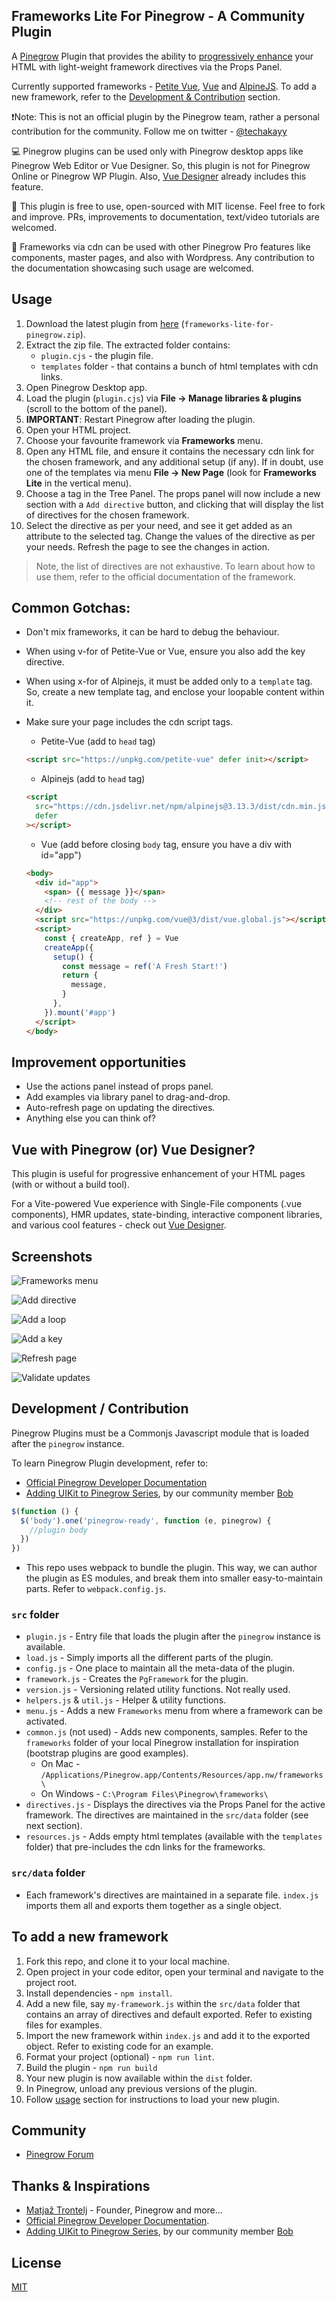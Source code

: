 ## Frameworks Lite For Pinegrow - A Community Plugin

A [Pinegrow](https://pinegrow.com/) Plugin that provides the ability to [progressively enhance](https://developer.mozilla.org/en-US/docs/Glossary/Progressive_Enhancement) your HTML with light-weight framework directives via the Props Panel.

Currently supported frameworks - [Petite Vue](https://github.com/vuejs/petite-vue), [Vue](https://vuejs.org/guide/quick-start.html#using-the-global-build) and [AlpineJS](https://alpinejs.dev/start-here). To add a new framework, refer to the [Development & Contribution](#development--contribution) section.

❗Note: This is not an official plugin by the Pinegrow team, rather a personal contribution for the community. Follow me on twitter - [@techakayy](https://twitter.com/techakayy)

💻 Pinegrow plugins can be used only with Pinegrow desktop apps like Pinegrow Web Editor or Vue Designer. So, this plugin is not for Pinegrow Online or Pinegrow WP Plugin. Also, [Vue Designer](https://vuedesigner.com) already includes this feature.

💙 This plugin is free to use, open-sourced with MIT license. Feel free to fork and improve. PRs, improvements to documentation, text/video tutorials are welcomed.

👏 Frameworks via cdn can be used with other Pinegrow Pro features like components, master pages, and also with Wordpress. Any contribution to the documentation showcasing such usage are welcomed.

## Usage

1. Download the latest plugin from [here](https://github.com/techakayy/frameworks-lite-for-pinegrow/releases/latest) (`frameworks-lite-for-pinegrow.zip`).
2. Extract the zip file. The extracted folder contains:
   - `plugin.cjs` - the plugin file.
   - `templates` folder - that contains a bunch of html templates with cdn links.
3. Open Pinegrow Desktop app.
4. Load the plugin (`plugin.cjs`) via **File -> Manage libraries & plugins** (scroll to the bottom of the panel).
5. **IMPORTANT**: Restart Pinegrow after loading the plugin.
6. Open your HTML project.
7. Choose your favourite framework via **Frameworks** menu.
8. Open any HTML file, and ensure it contains the necessary cdn link for the chosen framework, and any additional setup (if any). If in doubt, use one of the templates via menu **File -> New Page** (look for **Frameworks Lite** in the vertical menu).
9. Choose a tag in the Tree Panel. The props panel will now include a new section with a `Add directive` button, and clicking that will display the list of directives for the chosen framework.
10. Select the directive as per your need, and see it get added as an attribute to the selected tag. Change the values of the directive as per your needs. Refresh the page to see the changes in action.

> Note, the list of directives are not exhaustive. To learn about how to use them, refer to the official documentation of the framework.

## Common Gotchas:

- Don't mix frameworks, it can be hard to debug the behaviour.
- When using v-for of Petite-Vue or Vue, ensure you also add the key directive.
- When using x-for of Alpinejs, it must be added only to a `template` tag. So, create a new template tag, and enclose your loopable content within it.
- Make sure your page includes the cdn script tags.

  - Petite-Vue (add to `head` tag)

  ```html
  <script src="https://unpkg.com/petite-vue" defer init></script>
  ```

  - Alpinejs (add to `head` tag)

  ```html
  <script
    src="https://cdn.jsdelivr.net/npm/alpinejs@3.13.3/dist/cdn.min.js"
    defer
  ></script>
  ```

  - Vue (add before closing `body` tag, ensure you have a div with id="app")

  ```html
  <body>
    <div id="app">
      <span> {{ message }}</span>
      <!-- rest of the body -->
    </div>
    <script src="https://unpkg.com/vue@3/dist/vue.global.js"></script>
    <script>
      const { createApp, ref } = Vue
      createApp({
        setup() {
          const message = ref('A Fresh Start!')
          return {
            message,
          }
        },
      }).mount('#app')
    </script>
  </body>
  ```

## Improvement opportunities

- Use the actions panel instead of props panel.
- Add examples via library panel to drag-and-drop.
- Auto-refresh page on updating the directives.
- Anything else you can think of?

## Vue with Pinegrow (or) Vue Designer?

This plugin is useful for progressive enhancement of your HTML pages (with or without a build tool).

For a Vite-powered Vue experience with Single-File components (.vue components), HMR updates, state-binding, interactive component libraries, and various cool features - check out [Vue Designer](https://vuedesigner.com).

## Screenshots

![Frameworks menu](/screenshots/file1.png?raw=true 'Frameworks menu')

![Add directive](/screenshots/file2.png?raw=true 'Add directive')

![Add a loop](/screenshots/file3.png?raw=true 'Add a loop')

![Add a key](/screenshots/file4.png?raw=true 'Add a key')

![Refresh page](/screenshots/file5.png?raw=true 'Refresh page')

![Validate updates](/screenshots/file6.png?raw=true 'Validate updates')

## Development / Contribution

Pinegrow Plugins must be a Commonjs Javascript module that is loaded after the `pinegrow` instance.

To learn Pinegrow Plugin development, refer to:

- [Official Pinegrow Developer Documentation](https://pinegrow.com/docs/developers/)
- [Adding UIKit to Pinegrow Series](https://www.robertmeans.net/adding-uikit-to-pinegrow-pt-1/), by our community member [Bob](https://twitter.com/BobMPhD)

```js
$(function () {
  $('body').one('pinegrow-ready', function (e, pinegrow) {
    //plugin body
  })
})
```

- This repo uses webpack to bundle the plugin. This way, we can author the plugin as ES modules, and break them into smaller easy-to-maintain parts. Refer to `webpack.config.js`.

### `src` folder

- `plugin.js` - Entry file that loads the plugin after the `pinegrow` instance is available.
- `load.js` - Simply imports all the different parts of the plugin.
- `config.js` - One place to maintain all the meta-data of the plugin.
- `framework.js` - Creates the `PgFramework` for the plugin.
- `version.js` - Versioning related utility functions. Not really used.
- `helpers.js` & `util.js` - Helper & utility functions.
- `menu.js` - Adds a new `Frameworks` menu from where a framework can be activated.
- `common.js` (not used) - Adds new components, samples. Refer to the `frameworks` folder of your local Pinegrow installation for inspiration (bootstrap plugins are good examples).
  - On Mac - `/Applications/Pinegrow.app/Contents/Resources/app.nw/frameworks\`
  - On Windows - `C:\Program Files\Pinegrow\frameworks\`
- `directives.js` - Displays the directives via the Props Panel for the active framework. The directives are maintained in the `src/data` folder (see next section).
- `resources.js` - Adds empty html templates (available with the `templates` folder) that pre-includes the cdn links for the frameworks.

### `src/data` folder

- Each framework's directives are maintained in a separate file. `index.js` imports them all and exports them together as a single object.

## To add a new framework

1. Fork this repo, and clone it to your local machine.
2. Open project in your code editor, open your terminal and navigate to the project root.
3. Install dependencies - `npm install`.
4. Add a new file, say `my-framework.js` within the `src/data` folder that contains an array of directives and default exported. Refer to existing files for examples.
5. Import the new framework within `index.js` and add it to the exported object. Refer to existing code for an example.
6. Format your project (optional) - `npm run lint`.
7. Build the plugin - `npm run build`
8. Your new plugin is now available within the `dist` folder.
9. In Pinegrow, unload any previous versions of the plugin.
10. Follow [usage](#usage) section for instructions to load your new plugin.

## Community

- [Pinegrow Forum](https://forum.pinegrow.com/c/third-party/24)

## Thanks & Inspirations

- [Matjaž Trontelj](https://twitter.com/mattront) - Founder, Pinegrow and more...
- [Official Pinegrow Developer Documentation](https://pinegrow.com/docs/developers/).
- [Adding UIKit to Pinegrow Series](https://www.robertmeans.net/adding-uikit-to-pinegrow-pt-1/), by our community member [Bob](https://twitter.com/BobMPhD)

## License

[MIT](./LICENSE)
